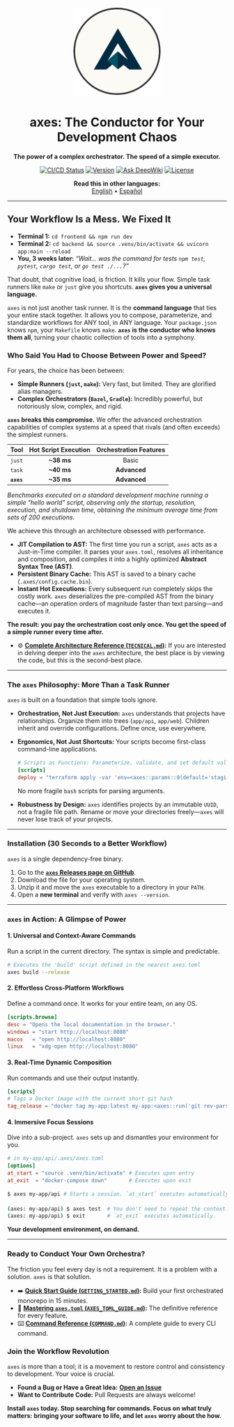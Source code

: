 <p align="center">
  <img src="logo.png" alt="axes Logo" width="200">
</p>

<h1 align="center">axes: The Conductor for Your Development Chaos</h1>

<p align="center">
  <strong>The power of a complex orchestrator. The speed of a simple executor.</strong>
</p>

<p align="center">
  <a href="#"><img src="https://img.shields.io/badge/build-passing-brightgreen" alt="CI/CD Status"></a>
  <a href="https://github.com/retypeos/axes/releases"><img src="https://img.shields.io/badge/version-v0.2.1--beta-blue" alt="Version"></a>
  <a href="https://deepwiki.com/RetypeOS/axes"><img src="https://deepwiki.com/badge.svg" alt="Ask DeepWiki"></a>
  <a href="LICENSE"><img src="https://img.shields.io/badge/license-MIT-lightgrey" alt="License"></a>
</p>

<p align="center">
  <strong>Read this in other languages:</strong><br>
  <a href="./README.md">English</a> •
  <a href="./docs/es/README.md">Español</a>
</p>

---

## Your Workflow Is a Mess. We Fixed It

- **Terminal 1:** `cd frontend && npm run dev`
- **Terminal 2:** `cd backend && source .venv/bin/activate && uvicorn app:main --reload`
- **You, 3 weeks later:** *“Wait... was the command for tests `npm test`, `pytest`, `cargo test`, or `go test ./...`?”*

That doubt, that cognitive load, is friction. It kills your flow. Simple task runners like `make` or `just` give you shortcuts. **`axes` gives you a universal language.**

`axes` is not just another task runner. It is the **command language** that ties your entire stack together. It allows you to compose, parameterize, and standardize workflows for ANY tool, in ANY language. Your `package.json` knows `npm`, your `Makefile` knows `make`. **`axes` is the conductor who knows them all**, turning your chaotic collection of tools into a symphony.

### Who Said You Had to Choose Between Power and Speed?

For years, the choice has been between:

- **Simple Runners (`just`, `make`):** Very fast, but limited. They are glorified alias managers.
- **Complex Orchestrators (`Bazel`, `Gradle`):** Incredibly powerful, but notoriously slow, complex, and rigid.

**`axes` breaks this compromise.** We offer the advanced orchestration capabilities of complex systems at a speed that rivals (and often exceeds) the simplest runners.

| Tool | Hot Script Execution | Orchestration Features |
| :---------  | :-----------------------------: | :-----------------------------: |
| `just`      | **~38 ms**                      |            Basic                |
| `task`      | **~40 ms**                      |          **Advanced**           |
| **`axes`**  | **~35 ms**                      |          **Advanced**           |

*Benchmarks executed on a standard development machine running a simple "hello world" script, observing only the startup, resolution, execution, and shutdown time, obtaining the minimum average time from sets of 200 executions.*

We achieve this through an architecture obsessed with performance.

- **JIT Compilation to AST:** The first time you run a script, `axes` acts as a Just-in-Time compiler. It parses your `axes.toml`, resolves all inheritance and composition, and compiles it into a highly optimized **Abstract Syntax Tree (AST)**.
- **Persistent Binary Cache:** This AST is saved to a binary cache (`.axes/config.cache.bin`).
- **Instant Hot Executions:** Every subsequent run completely skips the costly work. `axes` deserializes the pre-compiled AST from the binary cache—an operation orders of magnitude faster than text parsing—and executes it.

**The result: you pay the orchestration cost only once. You get the speed of a simple runner every time after.**

- ⚙️ **[Complete Architecture Reference (`TECNICAL.md`)](./TECNICAL.md):** If you are interested in delving deeper into the `axes` architecture, the best place is by viewing the code, but this is the second-best place.

---

### The `axes` Philosophy: More Than a Task Runner

`axes` is built on a foundation that simple tools ignore.

- **Orchestration, Not Just Execution:** `axes` understands that projects have relationships. Organize them into trees (`app/api`, `app/web`). Children inherit and override configurations. Define once, use everywhere.
- **Ergonomics, Not Just Shortcuts:** Your scripts become first-class command-line applications.

    ```toml
    # Scripts as Functions: Parameterize, validate, and set default values.
    [scripts]
    deploy = "terraform apply -var 'env=<axes::params::0(default='staging')>'"
    ```

    No more fragile `bash` scripts for parsing arguments.
- **Robustness by Design:** `axes` identifies projects by an immutable `UUID`, not a fragile file path. Rename or move your directories freely—`axes` will never lose track of your projects.

---

### Installation (30 Seconds to a Better Workflow)

`axes` is a single dependency-free binary.

1. Go to the [**`axes` Releases page on GitHub**](https://github.com/RetypeOS/axes/releases).
2. Download the file for your operating system.
3. Unzip it and move the `axes` executable to a directory in your `PATH`.
4. Open a **new terminal** and verify with `axes --version`.

---

### `axes` in Action: A Glimpse of Power

#### 1. Universal and Context-Aware Commands

Run a script in the current directory. The syntax is simple and predictable.

```sh
# Executes the 'build' script defined in the nearest axes.toml
axes build --release
```

#### 2. Effortless Cross-Platform Workflows

Define a command once. It works for your entire team, on any OS.

```toml
[scripts.browse]
desc = "Opens the local documentation in the browser."
windows = "start http://localhost:8080"
macos   = "open http://localhost:8080"
linux   = "xdg-open http://localhost:8080"
```

#### 3. Real-Time Dynamic Composition

Run commands and use their output instantly.

```toml
[scripts]
# Tags a Docker image with the current short git hash
tag_release = "docker tag my-app:latest my-app:<axes::run('git rev-parse --short HEAD')>"
```

#### 4. Immersive Focus Sessions

Dive into a sub-project. `axes` sets up and dismantles your environment for you.

```toml
# in my-app/api/.axes/axes.toml
[options]
at_start = "source .venv/bin/activate" # Executes upon entry
at_exit  = "docker-compose down"       # Executes upon exit
```

```sh
$ axes my-app/api # Starts a session. `at_start` executes automatically.

(axes: my-app/api) $ axes test  # You don't need to repeat the context.
(axes: my-app/api) $ exit       # `at_exit` executes automatically.
```

**Your development environment, on demand.**

---

### Ready to Conduct Your Own Orchestra?

The friction you feel every day is not a requirement. It is a problem with a solution. `axes` is that solution.

- ➡️ **[Quick Start Guide (`GETTING_STARTED.md`)](./GETTING_STARTED.md):** Build your first orchestrated monorepo in 15 minutes.
- 📖 **[Mastering `axes.toml` (`AXES_TOML_GUIDE.md`)](./AXES_TOML_GUIDE.md):** The definitive reference for every feature.
- ⌨️ **[Command Reference (`COMMAND.md`)](./COMMAND.md):** A complete guide to every CLI command.

### Join the Workflow Revolution

`axes` is more than a tool; it is a movement to restore control and consistency to development. Your voice is crucial.

- **Found a Bug or Have a Great Idea:** [**Open an Issue**](https://github.com/RetypeOS/axes/issues)
- **Want to Contribute Code:** Pull Requests are always welcome!

**Install `axes` today. Stop searching for commands. Focus on what truly matters: **bringing your software to life**, and let `axes` worry about the how.**
